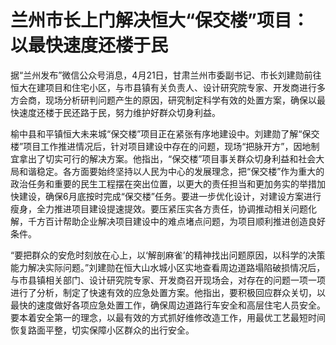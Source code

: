 # 兰州市长上门解决恒大“保交楼”项目：以最快速度还楼于民

据“兰州发布”微信公众号消息，4月21日，甘肃兰州市委副书记、市长刘建勋前往恒大在建项目和住宅小区，与市县镇有关负责人、设计研究院专家、开发商进行多方会商，现场分析研判问题产生的原因，研究制定科学有效的处置方案，确保以最快速度还楼于民还路于民，努力维护好群众切身利益。

榆中县和平镇恒大未来城“保交楼”项目正在紧张有序地建设中。刘建勋了解“保交楼”项目工作推进情况后，针对项目建设中存在的问题，现场“把脉开方”，因地制宜拿出了切实可行的解决方案。他指出，“保交楼”项目事关群众切身利益和社会大局和谐稳定。各方面要始终坚持以人民为中心的发展理念，把“保交楼”作为重大的政治任务和重要的民生工程摆在突出位置，以更大的责任担当和更加务实的举措加快建设，确保6月底按时完成“保交楼”任务。要进一步优化设计，对建设方案进行瘦身，全力推进项目建设提速提效。要压紧压实各方责任，协调推动相关问题化解，千方百计帮助企业解决项目建设中的难点堵点问题，为项目顺利推进创造良好条件。

“要把群众的安危时刻放在心上，以‘解剖麻雀’的精神找出问题原因，以科学的决策能力解决实际问题。”刘建勋在恒大山水城小区实地查看周边道路塌陷破损情况后，与市县镇相关部门、设计研究院专家、开发商召开现场会，对存在的问题一项一项进行了分析，制定了快速有效的应急处置方案。他指出，要积极回应群众关切，以最快的速度做好各项应急处置工作，确保周边道路行车安全和高层住宅人员安全。要本着安全第一的理念，以最有效的方式抓好维修改造工作，用最优工艺最短时间恢复路面平整，切实保障小区群众的出行安全。

